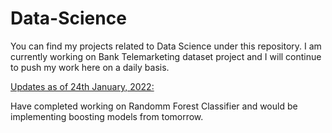 # Data-Science
You can find my projects related to Data Science under this repository.
I am currently working on Bank Telemarketing dataset project and I will continue to push my work here on a daily basis.

<u>Updates as of 24th January, 2022:</u>

Have completed working on Randomm Forest Classifier and would be implementing boosting models from tomorrow.
